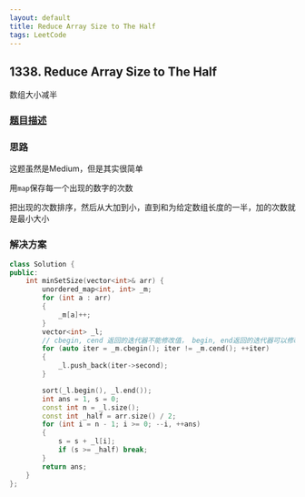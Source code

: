 ```yaml
---
layout: default
title: Reduce Array Size to The Half
tags: LeetCode
---
```


## 1338. Reduce Array Size to The Half

数组大小减半

### [题目描述](https://leetcode-cn.com/problems/reduce-array-size-to-the-half/)

### 思路

这题虽然是Medium，但是其实很简单

用`map`保存每一个出现的数字的次数

把出现的次数排序，然后从大加到小，直到和为给定数组长度的一半，加的次数就是最小大小

### 解决方案

```c++
class Solution {
public:
    int minSetSize(vector<int>& arr) {
        unordered_map<int, int> _m;
        for (int a : arr)
        {
            _m[a]++;
        }
        vector<int> _l;
        // cbegin, cend 返回的迭代器不能修改值， begin, end返回的迭代器可以修改值
        for (auto iter = _m.cbegin(); iter != _m.cend(); ++iter)
        {
            _l.push_back(iter->second);
        }

        sort(_l.begin(), _l.end());
        int ans = 1, s = 0;
        const int n = _l.size();
        const int _half = arr.size() / 2;
        for (int i = n - 1; i >= 0; --i, ++ans)
        {
            s = s + _l[i];
            if (s >= _half) break;
        }
        return ans;
    }
};
```
